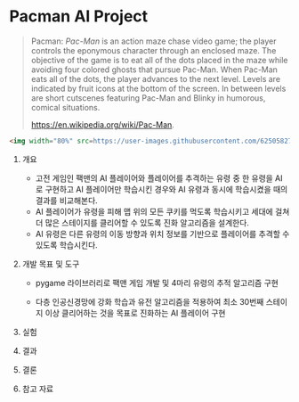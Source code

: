 # Pacman AI Project

> Pacman: *Pac-Man* is an action maze chase video game; the player controls the eponymous character through an enclosed maze. The objective of the game is to eat all of the dots placed in the maze while avoiding four colored ghosts that pursue Pac-Man. When Pac-Man eats all of the dots, the player advances to the next level. Levels are indicated by fruit icons at the bottom of the screen. In between levels are short cutscenes featuring Pac-Man and Blinky in humorous, comical situations.
>
> https://en.wikipedia.org/wiki/Pac-Man.  

```html
<img width="80%" src=https://user-images.githubusercontent.com/62505827/173348766-c8f66965-245b-4e90-b219-acd7ada56587.mp4/>
```

1. 개요

   - 고전 게임인 팩맨의 AI 플레이어와 플레이어를 추격하는 유령 중 한 유령을 AI로 구현하고 AI 플레이어만 학습시킨 경우와 AI 유령과 동시에 학습시켰을 때의 결과를 비교해본다. 
   - AI 플레이어가 유령을 피해 맵 위의 모든 쿠키를 먹도록 학습시키고 세대에 걸쳐 더 많은 스테이지를 클리어할 수 있도록 진화 알고리즘을 설계한다. 
   - AI 유령은 다른 유령의 이동 방향과 위치 정보를 기반으로 플레이어를 추격할 수 있도록 학습시킨다.

2. 개발 목표 및 도구

   - pygame 라이브러리로 팩맨 게임 개발 및 4마리 유령의 추적 알고리즘 구현

   - 다층 인공신경망에 강화 학습과 유전 알고리즘을 적용하여 최소 30번째 스테이지 이상 클리어하는 것을 목표로 진화하는 AI 플레이어 구현

3. 실험

4. 결과

5. 결론

6. 참고 자료